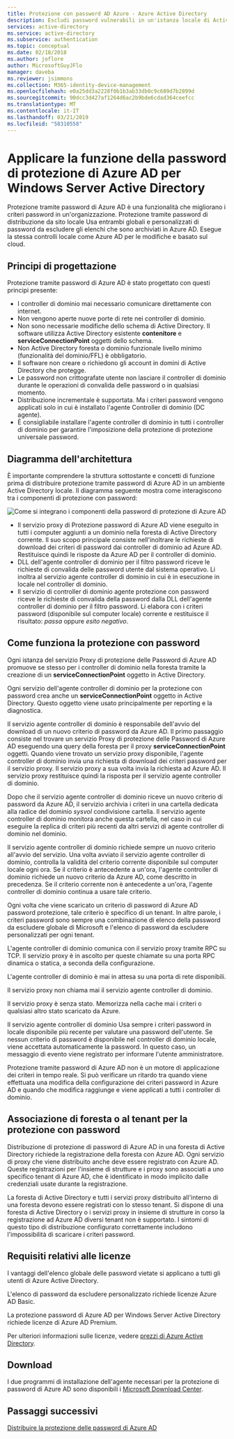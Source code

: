 ```yaml
---
title: Protezione con password AD Azure - Azure Active Directory
description: Escludi password vulnerabili in un'istanza locale di Active Directory usando la protezione con password Azure AD
services: active-directory
ms.service: active-directory
ms.subservice: authentication
ms.topic: conceptual
ms.date: 02/18/2018
ms.author: joflore
author: MicrosoftGuyJFlo
manager: daveba
ms.reviewer: jsimmons
ms.collection: M365-identity-device-management
ms.openlocfilehash: e0a25dd3a2228f0b1b3ab33db0c9c689d7b2899d
ms.sourcegitcommit: 90dcc3d427af1264d6ac2b9bde6cdad364ceefcc
ms.translationtype: MT
ms.contentlocale: it-IT
ms.lasthandoff: 03/21/2019
ms.locfileid: "58310558"
---
```

# <a name="enforce-azure-ad-password-protection-for-windows-server-active-directory"></a>Applicare la funzione della password di protezione di Azure AD per Windows Server Active Directory

Protezione tramite password di Azure AD è una funzionalità che migliorano i criteri password in un'organizzazione. Protezione tramite password di distribuzione da sito locale Usa entrambi globali e personalizzati di password da escludere gli elenchi che sono archiviati in Azure AD. Esegue la stessa controlli locale come Azure AD per le modifiche e basato sul cloud.

## <a name="design-principles"></a>Principi di progettazione

Protezione tramite password di Azure AD è stato progettato con questi principi presente:

* I controller di dominio mai necessario comunicare direttamente con internet.
* Non vengono aperte nuove porte di rete nei controller di dominio.
* Non sono necessarie modifiche dello schema di Active Directory. Il software utilizza Active Directory esistente **contenitore** e **serviceConnectionPoint** oggetti dello schema.
* Non Active Directory foresta o dominio funzionale livello minimo (funzionalità del dominio/FFL) è obbligatorio.
* Il software non creare o richiedono gli account in domini di Active Directory che protegge.
* Le password non crittografate utente non lasciare il controller di dominio durante le operazioni di convalida delle password o in qualsiasi momento.
* Distribuzione incrementale è supportata. Ma i criteri password vengono applicati solo in cui è installato l'agente Controller di dominio (DC agente).
* È consigliabile installare l'agente controller di dominio in tutti i controller di dominio per garantire l'imposizione della protezione di protezione universale password.

## <a name="architectural-diagram"></a>Diagramma dell'architettura

È importante comprendere la struttura sottostante e concetti di funzione prima di distribuire protezione tramite password di Azure AD in un ambiente Active Directory locale. Il diagramma seguente mostra come interagiscono tra i componenti di protezione con password:

![Come si integrano i componenti della password di protezione di Azure AD](./media/concept-password-ban-bad-on-premises/azure-ad-password-protection.png)

* Il servizio proxy di Protezione password di Azure AD viene eseguito in tutti i computer aggiunti a un dominio nella foresta di Active Directory corrente. Il suo scopo principale consiste nell'inoltrare le richieste di download dei criteri di password dai controller di dominio ad Azure AD. Restituisce quindi le risposte da Azure AD per il controller di dominio.
* DLL dell'agente controller di dominio per il filtro password riceve le richieste di convalida delle password utente dal sistema operativo. Li inoltra al servizio agente controller di dominio in cui è in esecuzione in locale nel controller di dominio.
* Il servizio di controller di dominio agente protezione con password riceve le richieste di convalida della password dalla DLL dell'agente controller di dominio per il filtro password. Li elabora con i criteri password (disponibile sul computer locale) corrente e restituisce il risultato: *passa* oppure *esito negativo*.

## <a name="how-password-protection-works"></a>Come funziona la protezione con password

Ogni istanza del servizio Proxy di protezione delle Password di Azure AD promuove se stesso per i controller di dominio nella foresta tramite la creazione di un **serviceConnectionPoint** oggetto in Active Directory.

Ogni servizio dell'agente controller di dominio per la protezione con password crea anche un **serviceConnectionPoint** oggetto in Active Directory. Questo oggetto viene usato principalmente per reporting e la diagnostica.

Il servizio agente controller di dominio è responsabile dell'avvio del download di un nuovo criterio di password da Azure AD. Il primo passaggio consiste nel trovare un servizio Proxy di protezione delle Password di Azure AD eseguendo una query della foresta per il proxy **serviceConnectionPoint** oggetti. Quando viene trovato un servizio proxy disponibile, l'agente controller di dominio invia una richiesta di download dei criteri password per il servizio proxy. Il servizio proxy a sua volta invia la richiesta ad Azure AD. Il servizio proxy restituisce quindi la risposta per il servizio agente controller di dominio.

Dopo che il servizio agente controller di dominio riceve un nuovo criterio di password da Azure AD, il servizio archivia i criteri in una cartella dedicata alla radice del dominio *sysvol* condivisione cartella. Il servizio agente controller di dominio monitora anche questa cartella, nel caso in cui eseguire la replica di criteri più recenti da altri servizi di agente controller di dominio nel dominio.

Il servizio agente controller di dominio richiede sempre un nuovo criterio all'avvio del servizio. Una volta avviato il servizio agente controller di dominio, controlla la validità del criterio corrente disponibile sul computer locale ogni ora. Se il criterio è antecedente a un'ora, l'agente controller di dominio richiede un nuovo criterio da Azure AD, come descritto in precedenza. Se il criterio corrente non è antecedente a un'ora, l'agente controller di dominio continua a usare tale criterio.

Ogni volta che viene scaricato un criterio di password di Azure AD password protezione, tale criterio è specifico di un tenant. In altre parole, i criteri password sono sempre una combinazione di elenco della password da escludere globale di Microsoft e l'elenco di password da escludere personalizzati per ogni tenant.

L'agente controller di dominio comunica con il servizio proxy tramite RPC su TCP. Il servizio proxy è in ascolto per queste chiamate su una porta RPC dinamica o statica, a seconda della configurazione.

L'agente controller di dominio è mai in attesa su una porta di rete disponibili.

Il servizio proxy non chiama mai il servizio agente controller di dominio.

Il servizio proxy è senza stato. Memorizza nella cache mai i criteri o qualsiasi altro stato scaricato da Azure.

Il servizio agente controller di dominio Usa sempre i criteri password in locale disponibile più recente per valutare una password dell'utente. Se nessun criterio di password è disponibile nel controller di dominio locale, viene accettata automaticamente la password. In questo caso, un messaggio di evento viene registrato per informare l'utente amministratore.

Protezione tramite password di Azure AD non è un motore di applicazione dei criteri in tempo reale. Si può verificare un ritardo tra quando viene effettuata una modifica della configurazione dei criteri password in Azure AD e quando che modifica raggiunge e viene applicati a tutti i controller di dominio.

## <a name="foresttenant-binding-for-password-protection"></a>Associazione di foresta o al tenant per la protezione con password

Distribuzione di protezione di password di Azure AD in una foresta di Active Directory richiede la registrazione della foresta con Azure AD. Ogni servizio di proxy che viene distribuito anche deve essere registrato con Azure AD. Queste registrazioni per l'insieme di strutture e i proxy sono associati a uno specifico tenant di Azure AD, che è identificato in modo implicito dalle credenziali usate durante la registrazione.

La foresta di Active Directory e tutti i servizi proxy distribuito all'interno di una foresta devono essere registrati con lo stesso tenant. Si dispone di una foresta di Active Directory o i servizi proxy in insieme di strutture in corso la registrazione ad Azure AD diversi tenant non è supportato. I sintomi di questo tipo di distribuzione configurato correttamente includono l'impossibilità di scaricare i criteri password.

## <a name="license-requirements"></a>Requisiti relativi alle licenze

I vantaggi dell'elenco globale delle password vietate si applicano a tutti gli utenti di Azure Active Directory.

L'elenco di password da escludere personalizzato richiede licenze Azure AD Basic.

La protezione password di Azure AD per Windows Server Active Directory richiede licenze di Azure AD Premium.

Per ulteriori informazioni sulle licenze, vedere [prezzi di Azure Active Directory](https://azure.microsoft.com/pricing/details/active-directory/).

## <a name="download"></a>Download

I due programmi di installazione dell'agente necessari per la protezione di password di Azure AD sono disponibili i [Microsoft Download Center](https://www.microsoft.com/download/details.aspx?id=57071).

## <a name="next-steps"></a>Passaggi successivi
[Distribuire la protezione delle password di Azure AD](howto-password-ban-bad-on-premises-deploy.md)
